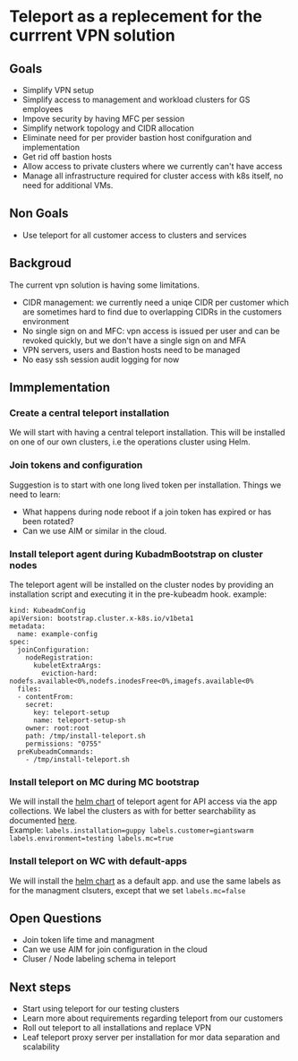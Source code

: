 # Teleport as a replecement for the currrent VPN solution

## Goals

- Simplify VPN setup
- Simplify access to management and workload clusters for GS employees
- Impove security by having MFC per session 
- Simplify network topology and CIDR allocation 
- Eliminate need for per provider bastion host conifguration and implementation
- Get rid off bastion hosts
- Allow access to private clusters where we currently can't have access
- Manage all infrastructure required for cluster access with k8s itself, no need for additional VMs.

## Non Goals 
- Use teleport for all  customer access to clusters and services 

## Backgroud

The current vpn solution is having some limitations. 
- CIDR management: we currently need a uniqe CIDR per customer which are sometimes hard to find due to overlapping CIDRs in the customers environment
- No single sign on and MFC: vpn access is issued per user and can be revoked quickly, but we don't have a single sign on and MFA
- VPN servers, users and Bastion hosts need to be managed
- No easy ssh session audit logging for now

## Immplementation

### Create a central teleport installation

We will start with having a central teleport installation. 
This will be installed on one of our own clusters, i.e the operations cluster using Helm.

### Join tokens and configuration 

Suggestion is to start with one long lived token per installation.
Things we need to learn:
- What happens during node reboot if a join token has expired or has been rotated? <!-- TODO -->
- Can we use AIM or similar in the cloud. <!-- TODO -->

### Install teleport agent during KubadmBootstrap on cluster nodes
The teleport agent will be installed on the cluster nodes by providing an installation script and executing it in the pre-kubeadm hook.
example:
```
kind: KubeadmConfig
apiVersion: bootstrap.cluster.x-k8s.io/v1beta1
metadata:
  name: example-config
spec:
  joinConfiguration:
    nodeRegistration:
      kubeletExtraArgs:
        eviction-hard: nodefs.available<0%,nodefs.inodesFree<0%,imagefs.available<0%
  files:
  - contentFrom:
    secret:
      key: teleport-setup
      name: teleport-setup-sh
    owner: root:root
    path: /tmp/install-teleport.sh
    permissions: "0755"
  preKubeadmCommands:
    - /tmp/install-teleport.sh

```
### Install teleport on MC during MC bootstrap
We will install the [helm chart](https://goteleport.com/docs/reference/helm-reference/teleport-kube-agent/) of teleport agent for API access via the app collections. We label the clusters as with  for better searchability  as documented [here](https://github.com/gravitational/teleport/tree/branch/v12/examples/chart/teleport-kube-agent#kubernetes-access). <!-- TODO come up with a labeling shema -->  
Example: `labels.installation=guppy labels.customer=giantswarm labels.environment=testing labels.mc=true`

### Install teleport on WC with default-apps
We will install the [helm chart](https://goteleport.com/docs/reference/helm-reference/teleport-kube-agent/) as a default app. and use the same labels as for the managment clsuters, except that we set `labels.mc=false`

## Open Questions
- Join token life time and managment
- Can we use AIM for join configuration in the cloud
- Cluser / Node labeling schema in teleport


## Next steps
- Start using teleport for our testing clusters
- Learn more about requirements regarding teleport from our customers
- Roll out teleport to all installations and replace VPN
- Leaf teleport proxy server per installation for mor data separation and scalability
